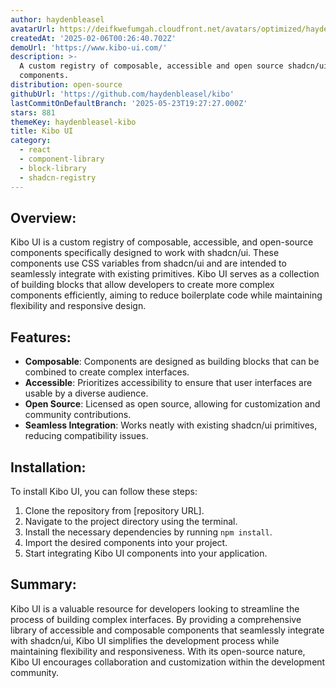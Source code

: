 ```yaml
---
author: haydenbleasel
avatarUrl: https://deifkwefumgah.cloudfront.net/avatars/optimized/haydenbleasel-kibo-avatar-128.webp
createdAt: '2025-02-06T00:26:40.702Z'
demoUrl: 'https://www.kibo-ui.com/'
description: >-
  A custom registry of composable, accessible and open source shadcn/ui
  components.
distribution: open-source
githubUrl: 'https://github.com/haydenbleasel/kibo'
lastCommitOnDefaultBranch: '2025-05-23T19:27:27.000Z'
stars: 881
themeKey: haydenbleasel-kibo
title: Kibo UI
category:
  - react
  - component-library
  - block-library
  - shadcn-registry
---
```

## Overview: 
Kibo UI is a custom registry of composable, accessible, and open-source components specifically designed to work with shadcn/ui. These components use CSS variables from shadcn/ui and are intended to seamlessly integrate with existing primitives. Kibo UI serves as a collection of building blocks that allow developers to create more complex components efficiently, aiming to reduce boilerplate code while maintaining flexibility and responsive design.

## Features:
- **Composable**: Components are designed as building blocks that can be combined to create complex interfaces.
- **Accessible**: Prioritizes accessibility to ensure that user interfaces are usable by a diverse audience.
- **Open Source**: Licensed as open source, allowing for customization and community contributions.
- **Seamless Integration**: Works neatly with existing shadcn/ui primitives, reducing compatibility issues.

## Installation:
To install Kibo UI, you can follow these steps:

1. Clone the repository from [repository URL].
2. Navigate to the project directory using the terminal.
3. Install the necessary dependencies by running `npm install`.
4. Import the desired components into your project.
5. Start integrating Kibo UI components into your application.

## Summary:
Kibo UI is a valuable resource for developers looking to streamline the process of building complex interfaces. By providing a comprehensive library of accessible and composable components that seamlessly integrate with shadcn/ui, Kibo UI simplifies the development process while maintaining flexibility and responsiveness. With its open-source nature, Kibo UI encourages collaboration and customization within the development community.
